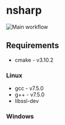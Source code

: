 # nsharp
![Main workflow](https://github.com/nsharp-lang/nsharp/workflows/Main%20workflow/badge.svg)

## Requirements
* cmake - v3.10.2

### Linux
* gcc - v7.5.0
* g++ - v7.5.0
* libssl-dev

### Windows
